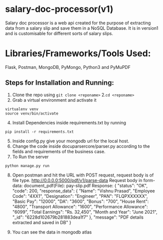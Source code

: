 # salary-doc-processor(v1)
Salary doc processor is a web api created for the purpose of extracting data from a salary slip and save them in a NoSQL Database. It is in version1 and is customisable for different sorts of salary slips.

# Libraries/Frameworks/Tools Used:
Flask, Postman, MongoDB, PyMongo, Python3 and PyMuPDF

## Steps for Installation and Running:
1. Clone the repo using ```
git clone <reponame> ```
2.```cd <reponame>``` 
3. Grab a virtual environment and activate it
```
virtualenv venv
source venv/bin/activate
```
4. Install Dependencies inside requirements.txt by running
```
pip install -r requirements.txt
```
5. Inside config.py give your mongodb url for the local host.
6. Change the code inside docuparsercore/parser.py according to the fields and requirements of the business case.
7. To Run the server
```
python manage.py run
```
8. Open postman and hit the URL with POST request, request body is of file type.
   http://0.0.0.0:5000/pdf/v1/parse-data
   Request body in form-data:
   document_pdf(File): pay-slip.pdf
   Response:
   {
    "status": "OK",
    "code": 200,
    "response_data": {
        "Name": "Vishnu Prasad",
        "Employee Code": "4XX1",
        "Designation": "Engineer",
        "PAN": "FLQPXXXXXX",
        "Basic Pay": "12000",
        "DA": "3600",
        "Bonus": "700",
        "House Rent": "4800",
        "Transport Allowance": "1600",
        "Performance Allowance": "6099",
        "Total Earnings": "Rs. 32,450",
        "Month and Year": "June 2021",
        "_id": "6228d102679b281883dea1f7"
    },
    "message": "PDF details extracted and saved in DB"
  }
   
 9. You can see the data in mongodb atlas
